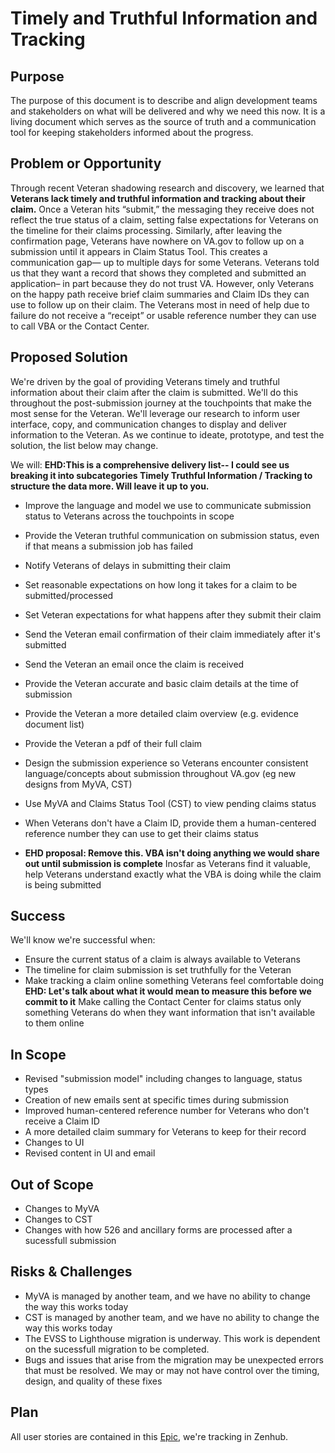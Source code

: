 # Timely and Truthful Information and Tracking

## Purpose
The purpose of this document is to describe and align development teams and stakeholders on what will be delivered and why we need this now. It is a living document which serves as the source of truth and a communication tool for keeping stakeholders informed about the progress.

## Problem or Opportunity
Through recent Veteran shadowing research and discovery, we learned that **Veterans lack timely and truthful information and tracking about their claim.**
Once a Veteran hits “submit,” the messaging they receive  does not reflect the true status of a claim, setting false expectations for Veterans on the timeline for their claims processing. Similarly, after leaving the confirmation page, Veterans have nowhere on VA.gov to follow up on a submission until it appears in Claim Status Tool. This creates a communication gap— up to multiple days for some Veterans. 
Veterans told us that they want a record that shows they completed and submitted an application– in part because they do not trust VA. However, only Veterans on the happy path receive brief claim summaries and Claim IDs they can use to follow up on their claim. The Veterans most in need of help due to failure do not receive a “receipt” or usable reference number they can use to call VBA or the Contact Center. 

## Proposed Solution
We're driven by the goal of providing Veterans timely and truthful information about their claim after the claim is submitted. We'll do this throughout the post-submission journey at the touchpoints that make the most sense for the Veteran. We'll leverage our research to inform user interface, copy, and communication changes to display and deliver information to the Veteran. As we continue to ideate, prototype, and test the solution, the list below may change.

We will: **EHD:This is a comprehensive delivery list-- I could see us breaking it into subcategories Timely Truthful Information / Tracking to structure the data more. Will leave it up to you.**
- Improve the language and model we use to communicate submission status to Veterans across the touchpoints in scope
- Provide the Veteran truthful communication on submission status, even if that means a submission job has failed
- Notify Veterans of delays in submitting their claim 
- Set reasonable expectations on how long it takes for a claim to be submitted/processed
- Set Veteran expectations for what happens after they submit their claim 
- Send the Veteran email confirmation of their claim immediately after it's submitted
- Send the Veteran an email once the claim is received    
- Provide the Veteran accurate and basic claim details at the time of submission
- Provide the Veteran a more detailed claim overview (e.g. evidence document list)
- Provide the Veteran a pdf of their full claim
- Design the submission experience so Veterans encounter consistent language/concepts about submission throughout VA.gov (eg new designs from MyVA, CST)
- Use MyVA and Claims Status Tool (CST) to view pending claims status
- When Veterans don't have a Claim ID, provide them a human-centered reference number they can use to get their claims status

- **EHD proposal: Remove this. VBA isn't doing anything we would share out until submission is complete** Inosfar as Veterans find it valuable, help Veterans understand exactly what the VBA is doing while the claim is being submitted
  
## Success
We'll know we're successful when: 
- Ensure the current status of a claim is always available to Veterans
- The timeline for claim submission is set truthfully for the Veteran
- Make tracking a claim online something Veterans feel comfortable doing
**EHD: Let's talk about what it would mean to measure this before we commit to it** Make calling the Contact Center for claims status only something Veterans do when they want information that isn't available to them online 

## In Scope
- Revised "submission model" including changes to language, status types
- Creation of new emails sent at specific times during submission
- Improved human-centered reference number for Veterans who don't receive a Claim ID
- A more detailed claim summary for Veterans to keep for their record
- Changes to UI
- Revised content in UI and email

## Out of Scope
- Changes to MyVA
- Changes to CST
- Changes with how 526 and ancillary forms are processed after a sucessfull submission

## Risks & Challenges
- MyVA is managed by another team, and we have no ability to change the way this works today
- CST is managed by another team, and we have no ability to change the way this works today
- The EVSS to Lighthouse migration is underway. This work is dependent on the sucessfull migration to be completed.
- Bugs and issues that arise from the migration may be unexpected errors that must be resolved. We may or may not have control over the timing, design, and quality of these fixes

## Plan
All user stories are contained in this [Epic](https://app.zenhub.com/workspaces/disability-experience-63dbdb0a401c4400119d3a44/issues/gh/department-of-veterans-affairs/va.gov-team/82076), we're tracking in Zenhub.
